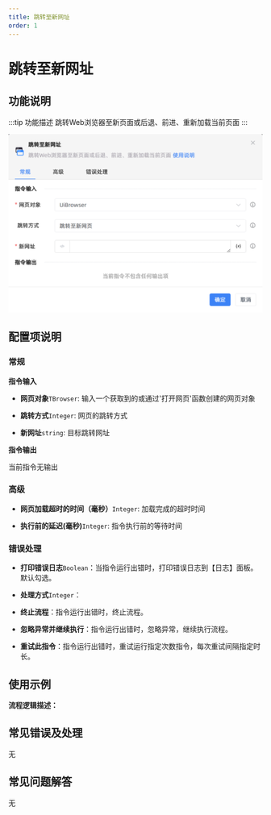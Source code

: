 ```yaml
---
title: 跳转至新网址
order: 1
---
```


# 跳转至新网址

## 功能说明

:::tip 功能描述
跳转Web浏览器至新页面或后退、前进、重新加载当前页面
:::

![跳转至新网址](../../../assets/跳转至新网址_command.png)

## 配置项说明

### 常规

**指令输入**

- **网页对象**`TBrowser`: 输入一个获取到的或通过'打开网页'函数创建的网页对象

- **跳转方式**`Integer`: 网页的跳转方式

- **新网址**`string`: 目标跳转网址


**指令输出**

当前指令无输出

### 高级

- **网页加载超时的时间（毫秒）**`Integer`: 加载完成的超时时间

- **执行前的延迟(毫秒)**`Integer`: 指令执行前的等待时间

### 错误处理

- **打印错误日志**`Boolean`：当指令运行出错时，打印错误日志到【日志】面板。默认勾选。

- **处理方式**`Integer`：

 - **终止流程**：指令运行出错时，终止流程。

 - **忽略异常并继续执行**：指令运行出错时，忽略异常，继续执行流程。

 - **重试此指令**：指令运行出错时，重试运行指定次数指令，每次重试间隔指定时长。

## 使用示例

**流程逻辑描述：** 

## 常见错误及处理

无

## 常见问题解答

无

